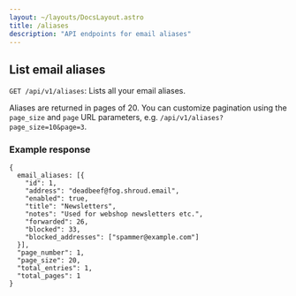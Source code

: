 ```yaml
---
layout: ~/layouts/DocsLayout.astro
title: /aliases
description: "API endpoints for email aliases"
---
```


## List email aliases

`GET /api/v1/aliases`: Lists all your email aliases.

Aliases are returned in pages of 20. You can customize pagination
using the `page_size` and `page` URL parameters, e.g. `/api/v1/aliases?page_size=10&page=3`.

### Example response

```
{
  email_aliases: [{
    "id": 1,
    "address": "deadbeef@fog.shroud.email",
    "enabled": true,
    "title": "Newsletters",
    "notes": "Used for webshop newsletters etc.",
    "forwarded": 26,
    "blocked": 33,
    "blocked_addresses": ["spammer@example.com"]
  }],
  "page_number": 1,
  "page_size": 20,
  "total_entries": 1,
  "total_pages": 1
}
```
